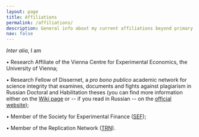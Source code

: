 ```yaml
---
layout: page
title: Affiliations
permalink: /affiliations/
description: General info about my current affiliations beyond primary ones.
nav: false
---
```


<i>Inter alia</i>, I am 

&#x2022; Research Affiliate of the Vienna Centre for Experimental Economics, the University of Vienna;

&#x2022; Research Fellow of Dissernet, a <i>pro bono publico</i> academic network for science integrity that examines, documents and fights against plagiarism in Russian Doctoral and Habilitation theses (you can find more information either on the [Wiki page](https://en.wikipedia.org/wiki/Dissernet) or -- if you read in Russian -- on the [official website](https://www.dissernet.org/));

&#x2022; Member of the Society for Experimental Finance ([SEF](https://www.experimentalfinance.org/));

&#x2022; Member of the Replication Network ([TRN](https://replicationnetwork.com/)).
